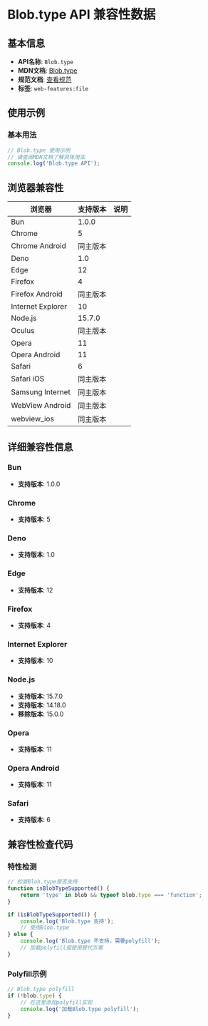 # Blob.type API 兼容性数据

## 基本信息

- **API名称**: `Blob.type`
- **MDN文档**: [Blob.type](https://developer.mozilla.org/docs/Web/API/Blob/type)
- **规范文档**: [查看规范](https://w3c.github.io/FileAPI/#dfn-type)
- **标签**: `web-features:file`

## 使用示例

### 基本用法

```javascript
// Blob.type 使用示例
// 请查阅MDN文档了解具体用法
console.log('Blob.type API');
```

## 浏览器兼容性

| 浏览器 | 支持版本 | 说明 |
|--------|----------|------|
| Bun | 1.0.0 |  |
| Chrome | 5 |  |
| Chrome Android | 同主版本 |  |
| Deno | 1.0 |  |
| Edge | 12 |  |
| Firefox | 4 |  |
| Firefox Android | 同主版本 |  |
| Internet Explorer | 10 |  |
| Node.js | 15.7.0 |  |
| Oculus | 同主版本 |  |
| Opera | 11 |  |
| Opera Android | 11 |  |
| Safari | 6 |  |
| Safari iOS | 同主版本 |  |
| Samsung Internet | 同主版本 |  |
| WebView Android | 同主版本 |  |
| webview_ios | 同主版本 |  |

## 详细兼容性信息

### Bun

- **支持版本**: 1.0.0

### Chrome

- **支持版本**: 5

### Deno

- **支持版本**: 1.0

### Edge

- **支持版本**: 12

### Firefox

- **支持版本**: 4

### Internet Explorer

- **支持版本**: 10

### Node.js

- **支持版本**: 15.7.0
- **支持版本**: 14.18.0
- **移除版本**: 15.0.0

### Opera

- **支持版本**: 11

### Opera Android

- **支持版本**: 11

### Safari

- **支持版本**: 6

## 兼容性检查代码

### 特性检测

```javascript
// 检查Blob.type是否支持
function isBlobTypeSupported() {
    return 'type' in blob && typeof blob.type === 'function';
}

if (isBlobTypeSupported()) {
    console.log('Blob.type 支持');
    // 使用Blob.type
} else {
    console.log('Blob.type 不支持，需要polyfill');
    // 加载polyfill或使用替代方案
}
```

### Polyfill示例

```javascript
// Blob.type polyfill
if (!blob.type) {
    // 在这里添加polyfill实现
    console.log('加载Blob.type polyfill');
}
```

